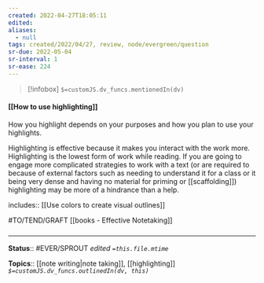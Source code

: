 ```yaml
---
created: 2022-04-27T18:05:11 
edited: 
aliases:
  - null
tags: created/2022/04/27, review, node/evergreen/question
sr-due: 2022-05-04
sr-interval: 1
sr-ease: 224
---
```

> [!infobox]
`$=customJS.dv_funcs.mentionedIn(dv)`

#### [[How to use highlighting]]

How you highlight depends on your purposes and how you plan to use your highlights.

Highlighting is effective because it makes you interact with the work more. 
Highlighting is the lowest form of work while reading. 
If you are going to engage more complicated strategies to work with a text (or are required to because of external factors such as needing to understand it for a class or it being very dense and having no material for priming or [[scaffolding]])
highlighting may be more of a hindrance than a help.

includes:: [[Use colors to create visual outlines]]

#TO/TEND/GRAFT [[books - Effective Notetaking]]

### <hr class="footnote"/>

**Status**:: #EVER/SPROUT
*edited `=this.file.mtime`*

**Topics**:: [[note writing|note taking]], [[highlighting]]
*`$=customJS.dv_funcs.outlinedIn(dv, this)`*
